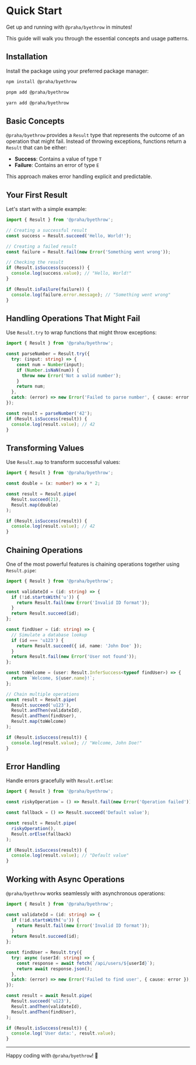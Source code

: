 # Quick Start

Get up and running with `@praha/byethrow` in minutes!

This guide will walk you through the essential concepts and usage patterns.

## Installation

Install the package using your preferred package manager:

```bash
npm install @praha/byethrow
```

```bash
pnpm add @praha/byethrow
```

```bash
yarn add @praha/byethrow
```

## Basic Concepts

`@praha/byethrow` provides a `Result` type that represents the outcome of an operation that might fail. Instead of throwing exceptions, functions return a `Result` that can be either:

- **Success**: Contains a value of type `T`
- **Failure**: Contains an error of type `E`

This approach makes error handling explicit and predictable.

## Your First Result

Let's start with a simple example:

```ts
import { Result } from '@praha/byethrow';

// Creating a successful result
const success = Result.succeed('Hello, World!');

// Creating a failed result
const failure = Result.fail(new Error('Something went wrong'));

// Checking the result
if (Result.isSuccess(success)) {
  console.log(success.value); // "Hello, World!"
}

if (Result.isFailure(failure)) {
  console.log(failure.error.message); // "Something went wrong"
}
```

## Handling Operations That Might Fail

Use `Result.try` to wrap functions that might throw exceptions:

```ts
import { Result } from '@praha/byethrow';

const parseNumber = Result.try({
  try: (input: string) => {
    const num = Number(input);
    if (Number.isNaN(num)) {
      throw new Error('Not a valid number');
    }
    return num;
  },
  catch: (error) => new Error('Failed to parse number', { cause: error }),
});

const result = parseNumber('42');
if (Result.isSuccess(result)) {
  console.log(result.value); // 42
}
```

## Transforming Values

Use `Result.map` to transform successful values:

```ts
import { Result } from '@praha/byethrow';

const double = (x: number) => x * 2;

const result = Result.pipe(
  Result.succeed(21),
  Result.map(double)
);

if (Result.isSuccess(result)) {
  console.log(result.value); // 42
}
```

## Chaining Operations

One of the most powerful features is chaining operations together using `Result.pipe`:

```ts
import { Result } from '@praha/byethrow';

const validateId = (id: string) => {
  if (!id.startsWith('u')) {
    return Result.fail(new Error('Invalid ID format'));
  }
  return Result.succeed(id);
};

const findUser = (id: string) => {
  // Simulate a database lookup
  if (id === 'u123') {
    return Result.succeed({ id, name: 'John Doe' });
  }
  return Result.fail(new Error('User not found'));
};

const toWelcome = (user: Result.InferSuccess<typeof findUser>) => {
  return `Welcome, ${user.name}!`;
};

// Chain multiple operations
const result = Result.pipe(
  Result.succeed('u123'),
  Result.andThen(validateId),
  Result.andThen(findUser),
  Result.map(toWelcome)
);

if (Result.isSuccess(result)) {
  console.log(result.value); // "Welcome, John Doe!"
}
```

## Error Handling

Handle errors gracefully with `Result.orElse`:

```ts
import { Result } from '@praha/byethrow';

const riskyOperation = () => Result.fail(new Error('Operation failed'));

const fallback = () => Result.succeed('Default value');

const result = Result.pipe(
  riskyOperation(),
  Result.orElse(fallback)
);

if (Result.isSuccess(result)) {
  console.log(result.value); // "Default value"
}
```

## Working with Async Operations

`@praha/byethrow` works seamlessly with asynchronous operations:

```ts
import { Result } from '@praha/byethrow';

const validateId = (id: string) => {
  if (!id.startsWith('u')) {
    return Result.fail(new Error('Invalid ID format'));
  }
  return Result.succeed(id);
};

const findUser = Result.try({
  try: async (userId: string) => {
    const response = await fetch(`/api/users/${userId}`);
    return await response.json();
  },
  catch: (error) => new Error('Failed to find user', { cause: error }),
});

const result = await Result.pipe(
  Result.succeed('u123'),
  Result.andThen(validateId),
  Result.andThen(findUser),
);

if (Result.isSuccess(result)) {
  console.log('User data:', result.value);
}
```

---

Happy coding with `@praha/byethrow`! 🚀
